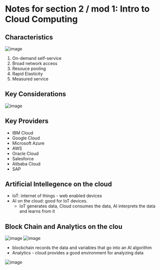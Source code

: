 # Notes for section 2 / mod 1: Intro to Cloud Computing

## Characteristics

![image](https://github.com/user-attachments/assets/312da7c0-a971-4bee-aa5a-be4d372ccc82)

1. On-demand self-service
2. Broad network access
3. Resouce pooling
4. Rapid Elasticity
5. Measured service

## Key Considerations

![image](https://github.com/user-attachments/assets/8f9cd217-e0bb-4551-8783-8f98e27b7e65)

## Key Providers
- IBM Cloud
- Google Cloud
- Microsoft Azure
- AWS
- Oracle Cloud
- Salesforce
- Alibaba Cloud
- SAP

## Artificial Intellegence on the cloud
- IoT: internet of things - web enabled devices
- AI on the cloud: good for IoT devices.
  - IoT generates data, Cloud consumes the data, AI interprets the data and learns from it

## Block Chain and Analytics on the clou
![image](https://github.com/user-attachments/assets/482b5188-eaa2-4ea2-a6be-1f2afaabcb4b)
![image](https://github.com/user-attachments/assets/045c22e8-1f3c-44e7-8962-2d93330fc9ee)

- blockchain records the data and variables that go into an AI algorithm
- Analytics - cloud provides a good environment for analyzing data

![image](https://github.com/user-attachments/assets/9c377467-463b-4ed0-b014-05b83a4d09f8)
